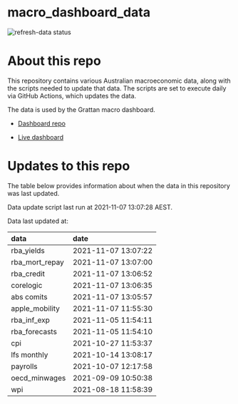 
<!-- README.md is generated from README.Rmd. Please edit that file -->

# macro\_dashboard\_data

<!-- badges: start -->

![refresh-data
status](https://github.com/grattan/macro_dashboard_data/workflows/refresh-data/badge.svg)

<!-- badges: end -->

# About this repo

This repository contains various Australian macroeconomic data, along
with the scripts needed to update that data. The scripts are set to
execute daily via GitHub Actions, which updates the data.

The data is used by the Grattan macro dashboard.

  - [Dashboard repo](https://github.com/grattan/macrodashboard)

  - [Live dashboard](https://mattcowgill.shinyapps.io/macrodashboard/)

# Updates to this repo

The table below provides information about when the data in this
repository was last updated.

Data update script last run at 2021-11-07 13:07:28 AEST.

Data last updated at:

| data             | date                |
| :--------------- | :------------------ |
| rba\_yields      | 2021-11-07 13:07:22 |
| rba\_mort\_repay | 2021-11-07 13:07:00 |
| rba\_credit      | 2021-11-07 13:06:52 |
| corelogic        | 2021-11-07 13:06:35 |
| abs comits       | 2021-11-07 13:05:57 |
| apple\_mobility  | 2021-11-07 11:55:30 |
| rba\_inf\_exp    | 2021-11-05 11:54:11 |
| rba\_forecasts   | 2021-11-05 11:54:10 |
| cpi              | 2021-10-27 11:53:37 |
| lfs monthly      | 2021-10-14 13:08:17 |
| payrolls         | 2021-10-07 12:17:58 |
| oecd\_minwages   | 2021-09-09 10:50:38 |
| wpi              | 2021-08-18 11:58:39 |
